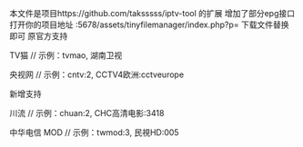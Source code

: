 本文件是项目https://github.com/taksssss/iptv-tool 的扩展 增加了部分epg接口
打开你的项目地址 :5678/assets/tinyfilemanager/index.php?p=
下载文件替换即可 
原官方支持

TV猫    // 示例：tvmao, 湖南卫视

央视网   // 示例：cntv:2, CCTV4欧洲:cctveurope

新增支持

川流    // 示例：chuan:2, CHC高清电影:3418

    
中华电信 MOD    // 示例：twmod:3, 民視HD:005


